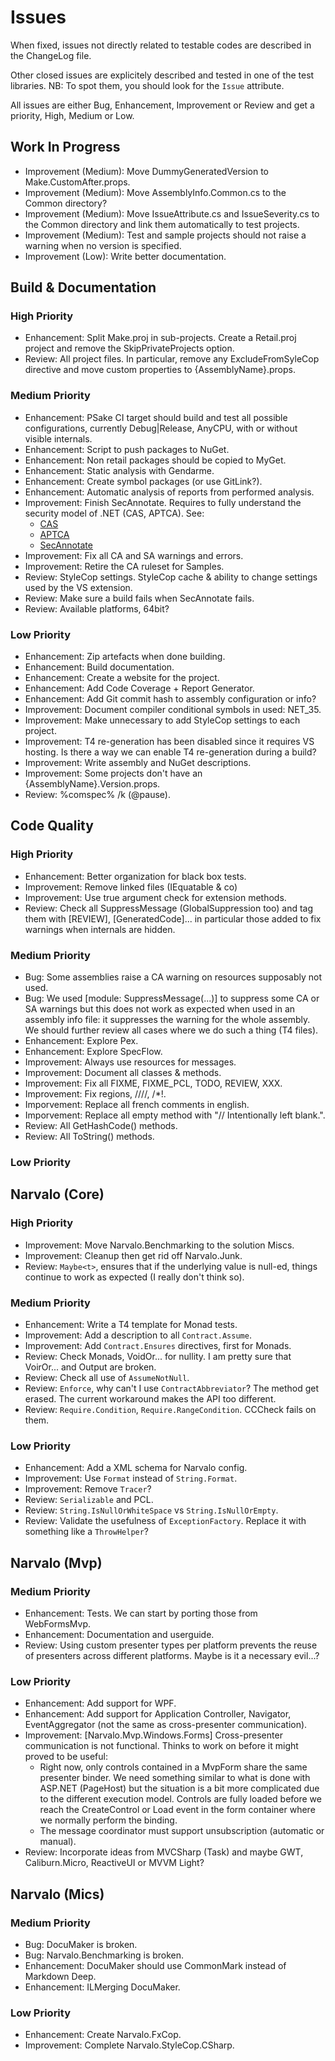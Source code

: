 Issues
======
       
When fixed, issues not directly related to testable codes are described
in the ChangeLog file. 

Other closed issues are explicitely described and tested in one of the test 
libraries. NB: To spot them, you should look for the `Issue` attribute.

All issues are either Bug, Enhancement, Improvement or Review
and get a priority, High, Medium or Low.


Work In Progress
----------------

- Improvement (Medium): Move DummyGeneratedVersion to Make.CustomAfter.props. 
- Improvement (Medium): Move AssemblyInfo.Common.cs to the Common directory? 
- Improvement (Medium): Move IssueAttribute.cs and IssueSeverity.cs to the
  Common directory and link them automatically to test projects.
- Improvement (Medium): Test and sample projects should not raise a warning 
  when no version is specified.
- Improvement (Low): Write better documentation.


Build & Documentation
---------------------
           
### High Priority   
- Enhancement: Split Make.proj in sub-projects. Create a Retail.proj project
  and remove the SkipPrivateProjects option.
- Review: All project files. In particular, remove any ExcludeFromSyleCop directive
  and move custom properties to {AssemblyName}.props.

### Medium Priority
- Enhancement: PSake CI target should build and test all possible configurations, 
  currently Debug|Release, AnyCPU, with or without visible internals.
- Enhancement: Script to push packages to NuGet.
- Enhancement: Non retail packages should be copied to MyGet.
- Enhancement: Static analysis with Gendarme.
- Enhancement: Create symbol packages (or use GitLink?).
- Enhancement: Automatic analysis of reports from performed analysis.
- Improvement: Finish SecAnnotate. Requires to fully understand the security 
  model of .NET (CAS, APTCA). See:
  * [CAS](http://msdn.microsoft.com/en-us/library/c5tk9z76%28v=vs.110%29.aspx)
  * [APTCA](http://msdn.microsoft.com/fr-fr/magazine/ee336023.aspx)
  * [SecAnnotate](http://blogs.msdn.com/b/shawnfa/archive/2009/11/18/using-secannotate-to-analyze-your-assemblies-for-transparency-violations-an-example.aspx)
- Improvement: Fix all CA and SA warnings and errors.
- Improvement: Retire the CA ruleset for Samples.
- Review: StyleCop settings. StyleCop cache & ability to change settings used
  by the VS extension.
- Review: Make sure a build fails when SecAnnotate fails.
- Review: Available platforms, 64bit?

### Low Priority
- Enhancement: Zip artefacts when done building.
- Enhancement: Build documentation.
- Enhancement: Create a website for the project.
- Enhancement: Add Code Coverage + Report Generator.
- Enhancement: Add Git commit hash to assembly configuration or info?
- Improvement: Document compiler conditional symbols in used: NET_35.
- Improvement: Make unnecessary to add StyleCop settings to each project.
- Improvement: T4 re-generation has been disabled since it requires VS hosting.
  Is there a way we can enable T4 re-generation during a build?
- Improvement: Write assembly and NuGet descriptions.
- Improvement: Some projects don't have an {AssemblyName}.Version.props.
- Review: %comspec% /k (@pause).


Code Quality
------------

### High Priority                                  
- Enhancement: Better organization for black box tests.         
- Improvement: Remove linked files (IEquatable & co)      
- Improvement: Use true argument check for extension methods.
- Review: Check all SuppressMessage (GlobalSuppression too) and tag them
  with [REVIEW], [GeneratedCode]... in particular those added to fix warnings
  when internals are hidden.

### Medium Priority
- Bug: Some assemblies raise a CA warning on resources supposably not used.
- Bug: We used [module: SuppressMessage(...)] to suppress some CA or SA warnings
  but this does not work as expected when used in an assembly info file:
  it suppresses the warning for the whole assembly. We should further 
  review all cases where we do such a thing (T4 files).
- Enhancement: Explore Pex.
- Enhancement: Explore SpecFlow.
- Improvement: Always use resources for messages.
- Improvement: Document all classes & methods.
- Improvement: Fix all FIXME, FIXME_PCL, TODO, REVIEW, XXX.
- Improvement: Fix regions, ////, /*!.
- Imporvement: Replace all french comments in english.
- Imporvement: Replace all empty method with "// Intentionally left blank.".
- Review: All GetHashCode() methods.
- Review: All ToString() methods.

### Low Priority


Narvalo (Core)
--------------

### High Priority         
- Improvement: Move Narvalo.Benchmarking to the solution Miscs. 
- Improvement: Cleanup then get rid off Narvalo.Junk.
- Review: `Maybe<t>`, ensures that if the underlying value is null-ed, things 
  continue to work as expected (I really don't think so).                         

### Medium Priority
- Enhancement: Write a T4 template for Monad tests.   
- Improvement: Add a description to all `Contract.Assume`.
- Improvement: Add `Contract.Ensures` directives, first for Monads.  
- Review: Check Monads, VoidOr... for nullity. I am pretty sure
  that VoirOr... and Output are broken.         
- Review: Check all use of `AssumeNotNull`.
- Review: `Enforce`, why can't I use `ContractAbbreviator`? The method get erased.
  The current workaround makes the API too different.
- Review: `Require.Condition`, `Require.RangeCondition`. CCCheck fails on them.
           
### Low Priority
- Enhancement: Add a XML schema for Narvalo config.    
- Improvement: Use `Format` instead of `String.Format`.
- Improvement: Remove `Tracer`?  
- Review: `Serializable` and PCL.
- Review: `String.IsNullOrWhiteSpace` vs `String.IsNullOrEmpty`.    
- Review: Validate the usefulness of `ExceptionFactory`. Replace it with 
  something like a `ThrowHelper`?

          
Narvalo (Mvp)
-------------

### Medium Priority
- Enhancement: Tests. We can start by porting those from WebFormsMvp.
- Enhancement: Documentation and userguide.
- Review: Using custom presenter types per platform prevents the reuse
  of presenters across different platforms. Maybe is it a necessary evil...?

### Low Priority
- Enhancement: Add support for WPF.
- Enhancement: Add support for Application Controller, Navigator, EventAggregator
  (not the same as cross-presenter communication).
- Improvement: [Narvalo.Mvp.Windows.Forms] Cross-presenter communication 
  is not functional. Thinks to work on before it might proved to be useful:
  * Right now, only controls contained in a MvpForm share the same presenter binder.
    We need something similar to what is done with ASP.NET (PageHost) but the situation
    is a bit more complicated due to the different execution model. Controls
    are fully loaded before we reach the CreateControl or Load event in the form
    container where we normally perform the binding.          
  * The message coordinator must support unsubscription (automatic or manual).
- Review: Incorporate ideas from MVCSharp (Task) and maybe GWT, Caliburn.Micro,
  ReactiveUI or MVVM Light?


Narvalo (Mics)
--------------

### Medium Priority     
- Bug: DocuMaker is broken.
- Bug: Narvalo.Benchmarking is broken. 
- Enhancement: DocuMaker should use CommonMark instead of Markdown Deep.
- Enhancement: ILMerging DocuMaker.

### Low Priority
- Enhancement: Create Narvalo.FxCop.
- Improvement: Complete Narvalo.StyleCop.CSharp.

